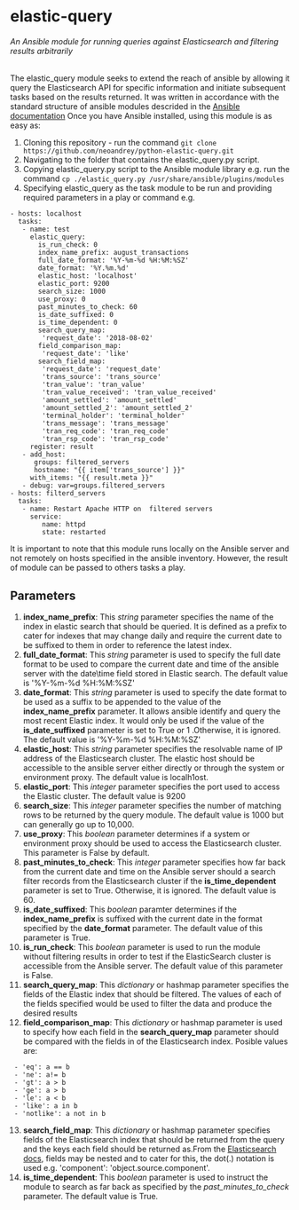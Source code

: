 # elastic-query
######  An Ansible module for running queries against Elasticsearch and filtering results arbitrarily

The elastic_query module seeks to extend the reach of ansible by allowing it query the Elasticsearch API for specific information and initiate subsequent tasks based on the results returned.
It was written in accordance with the standard structure of ansible modules descrided in the [Ansible documentation](https://docs.ansible.com/ansible/latest/dev_guide/developing_modules_general.html)
Once you have Ansible installed, using this module is as easy as:
1. Cloning this repository - run the command  ```git clone https://github.com/neoandrey/python-elastic-query.git```
2. Navigating to the folder that contains the elastic_query.py script.
3. Copying elastic_query.py script to the Ansible module library e.g. run the command ```cp ./elastic_query.py /usr/share/ansible/plugins/modules```
4. Specifying elastic_query as the task module to be run and providing required parameters in a play or command e.g. 
```
- hosts: localhost
  tasks:
   - name: test
     elastic_query:
       is_run_check: 0
       index_name_prefix: august_transactions
       full_date_format: '%Y-%m-%d %H:%M:%SZ'
       date_format: '%Y.%m.%d'
       elastic_host: 'localhost'
       elastic_port: 9200
       search_size: 1000
       use_proxy: 0
       past_minutes_to_check: 60
       is_date_suffixed: 0
       is_time_dependent: 0
       search_query_map:
        'request_date': '2018-08-02'
       field_comparison_map:
        'request_date': 'like'
       search_field_map:
        'request_date': 'request_date'
        'trans_source': 'trans_source'
        'tran_value': 'tran_value'
        'tran_value_received': 'tran_value_received'
        'amount_settled': 'amount_settled'
        'amount_settled_2': 'amount_settled_2'
        'terminal_holder': 'terminal_holder'
        'trans_message': 'trans_message'
        'tran_req_code': 'tran_req_code'
        'tran_rsp_code': 'tran_rsp_code'
     register: result
   - add_host:
      groups: filtered_servers
      hostname: "{{ item['trans_source'] }}"
     with_items: "{{ result.meta }}"
   - debug: var=groups.filtered_servers
- hosts: filterd_servers
  tasks:
   - name: Restart Apache HTTP on  filtered servers 
     service:
        name: httpd
        state: restarted
```
It is important to note that this module runs locally on the Ansible server and not remotely on hosts specified in the ansible inventory. However, the result of module can be passed to others tasks a play.

## Parameters
1. **index_name_prefix**: This *string* parameter specifies the name of the index in elastic search that should be queried. It is defined as a prefix to cater for indexes that may change daily and require the current date to be suffixed to them in order to reference the latest index.
2. **full_date_format**: This *string* parameter  is used to specify the full date format to be used to compare the current date and time of the ansible server with the date\time field stored in Elastic search. The default value is '%Y-%m-%d %H:%M:%SZ'
3. **date_format**: This *string* parameter  is used to specify the date format to be used as a suffix to be appended to the value of the **index_name_prefix** parameter. It allows ansible identify and query the most recent Elastic index. It would only be used if the value of the **is_date_suffixed** parameter is set to True or 1 .Otherwise, it is ignored. The default value is '%Y-%m-%d %H:%M:%SZ'
4. **elastic_host**: This *string* parameter specifies the resolvable name of IP address of the Elasticsearch cluster. The elastic host should be accessible to the ansible server either directly or through the system or environment proxy. The default value is localh1ost.
5. **elastic_port**: This *integer* parameter specifies the port used to access the Elastic cluster. The default value  is 9200
6. **search_size**:  This *integer* parameter specifies the number of matching rows to be returned by the query module.	 The  default value is 1000 but can generally go up to 10,000.
7. **use_proxy**: This *boolean* parameter determines if a system or environment proxy should be used to access the  Elasticsearch cluster.  This parameter is False by default.
8. **past_minutes_to_check**: This *integer* parameter specifies how far back from the  current date and time on the Ansible server should a search filter records from the Elasticsearch cluster if the **is_time_dependent** parameter is set to True. Otherwise, it is ignored. The default value is  60.
9. **is_date_suffixed**: This *boolean* paramter determines if the **index_name_prefix** is suffixed with the current date in the format specified by the **date_format** parameter. The default value of this parameter is True.
10. **is_run_check**: This *boolean* parameter is used to run the module without filtering results in order to test if the ElasticSearch cluster is accessible from the  Ansible server. The default value of this parameter is False.
11. **search_query_map**: This *dictionary* or hashmap parameter specifies the fields of the Elastic index that should be filtered. The values of each of the fields specified would be used to filter the data and produce the desired results
12. **field_comparison_map**:  This *dictionary* or hashmap parameter is used to specify how each field in the **search_query_map** parameter should be compared with the fields in of the Elasticsearch index. Posible values are:
```
 - 'eq': a == b
 - 'ne': a!= b
 - 'gt': a > b
 - 'ge': a > b
 - 'le': a < b
 - 'like': a in b
 - 'notlike': a not in b
 ```
 13. **search_field_map**: This *dictionary* or hashmap parameter specifies fields of the Elasticsearch index that should be returned from the query and the keys each field should be returned as.From the [Elasticsearch docs](https://www.elastic.co/guide/en/elasticsearch/reference/current/mapping.html), fields may be nested and to cater for this, the dot(.) notation is used e.g. 'component': 'object.source.component'. 
 14. **is_time_dependent**: This *boolean* parameter is used to instruct the module to search as far back as specified by the *past_minutes_to_check* parameter. The default value is  True. 
